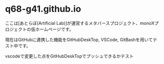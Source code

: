 # q68-g41.github.io

ここは[あとらぼ(Artificial Lab)]が運営するメタバースプロジェクト、monoXプロジェクトの仮ホームページです。

現在はGitHubに連携した機能をGitHubDeskTop, VSCode, GitBashを用いてテスト中です。

vscodeで変更した点をGitHubDeskTopでプッシュできるかテスト